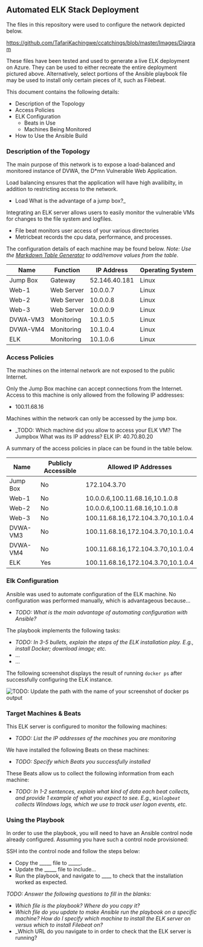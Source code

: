 ## Automated ELK Stack Deployment

The files in this repository were used to configure the network depicted below.

https://github.com/TafariKachingwe/ccatchings/blob/master/Images/Diagram

These files have been tested and used to generate a live ELK deployment on Azure. They can be used to either recreate the entire deployment pictured above. Alternatively, select portions of the Ansible playbook file may be used to install only certain pieces of it, such as Filebeat.


This document contains the following details:
- Description of the Topology
- Access Policies
- ELK Configuration
  - Beats in Use
  - Machines Being Monitored
- How to Use the Ansible Build


### Description of the Topology

The main purpose of this network is to expose a load-balanced and monitored instance of DVWA, the D*mn Vulnerable Web Application.

Load balancing ensures that the application will have high availibilty, in addition to restricting access to the network.
- Load  What is the advantage of a jump box?_

Integrating an ELK server allows users to easily monitor the vulnerable VMs for changes to the file system and logfiles.
- File beat monitors user access of your various directories 
- Metricbeat records the cpu data, performance, and processes. 

The configuration details of each machine may be found below.
_Note: Use the [Markdown Table Generator](http://www.tablesgenerator.com/markdown_tables) to add/remove values from the table_.

| Name     | Function | IP Address  | Operating System|
|----------|----------|-------------|-----------------|
| Jump Box | Gateway  |52.146.40.181|Linux            |
| Web-1    |Web Server|10.0.0.7     |Linux            |
| Web-2    |Web Server|10.0.0.8     |Linux            |
| Web-3    |Web Server|10.0.0.9     |Linux            |
| DVWA-VM3 |Monitoring|10.1.0.5     |Linux            |
| DVWA-VM4 |Monitoring|10.1.0.4     |Linux            |
| ELK      |Monitoring|10.1.0.6     |Linux            |
### Access Policies

The machines on the internal network are not exposed to the public Internet. 

Only the Jump Box machine can accept connections from the Internet. Access to this machine is only allowed from the following IP addresses:
- 100.11.68.16

Machines within the network can only be accessed by the jump box.
- _TODO: Which machine did you allow to access your ELK VM? The Jumpbox What was its IP address? ELK IP: 40.70.80.20

A summary of the access policies in place can be found in the table below.

| Name     | Publicly Accessible| Allowed IP Addresses              |
|----------|--------------------|-----------------------------------|
| Jump Box | No                 | 172.104.3.70                      |
| Web-1    | No                 | 10.0.0.6,100.11.68.16,10.1.0.8    |
| Web-2    | No                 | 10.0.0.6,100.11.68.16,10.1.0.8    |
| Web-3    | No                 | 100.11.68.16,172.104.3.70,10.1.0.4|
| DVWA-VM3 | No                 | 100.11.68.16,172.104.3.70,10.1.0.4|
| DVWA-VM4 | No                 | 100.11.68.16,172.104.3.70,10.1.0.4|
| ELK      | Yes                | 100.11.68.16,172.104.3.70,10.1.0.4|

### Elk Configuration

Ansible was used to automate configuration of the ELK machine. No configuration was performed manually, which is advantageous because...
- _TODO: What is the main advantage of automating configuration with Ansible?_

The playbook implements the following tasks:
- _TODO: In 3-5 bullets, explain the steps of the ELK installation play. E.g., install Docker; download image; etc._
- ...
- ...

The following screenshot displays the result of running `docker ps` after successfully configuring the ELK instance.

![TODO: Update the path with the name of your screenshot of docker ps output](Images/docker_ps_output.png)

### Target Machines & Beats
This ELK server is configured to monitor the following machines:
- _TODO: List the IP addresses of the machines you are monitoring_

We have installed the following Beats on these machines:
- _TODO: Specify which Beats you successfully installed_

These Beats allow us to collect the following information from each machine:
- _TODO: In 1-2 sentences, explain what kind of data each beat collects, and provide 1 example of what you expect to see. E.g., `Winlogbeat` collects Windows logs, which we use to track user logon events, etc._

### Using the Playbook
In order to use the playbook, you will need to have an Ansible control node already configured. Assuming you have such a control node provisioned: 

SSH into the control node and follow the steps below:
- Copy the _____ file to _____.
- Update the _____ file to include...
- Run the playbook, and navigate to ____ to check that the installation worked as expected.

_TODO: Answer the following questions to fill in the blanks:_
- _Which file is the playbook? Where do you copy it?_
- _Which file do you update to make Ansible run the playbook on a specific machine? How do I specify which machine to install the ELK server on versus which to install Filebeat on?_
- _Which URL do you navigate to in order to check that the ELK server is running?
